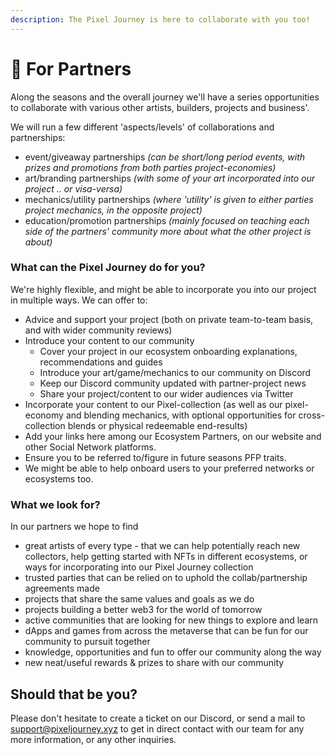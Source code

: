 ```yaml
---
description: The Pixel Journey is here to collaborate with you too!
---
```


# 🤴 For Partners

Along the seasons and the overall journey we'll have a series opportunities to collaborate with various other artists, builders, projects and business'.

We will run a few different 'aspects/levels' of collaborations and partnerships:

* event/giveaway partnerships _(can be short/long period events, with prizes and promotions from both parties project-economies)_
* art/branding partnerships _(with some of your art incorporated into our project .. or visa-versa)_
* mechanics/utility partnerships _(where 'utility' is given to either parties project mechanics, in the opposite project)_
* education/promotion partnerships _(mainly focused on teaching each side of the partners' community more about what the other project is about)_



### What can the Pixel Journey do for you?

We're highly flexible, and might be able to incorporate you into our project in multiple ways. We can offer to:

* Advice and support your project (both on private team-to-team basis, and with wider community reviews)
* Introduce your content to our community
  * Cover your project in our ecosystem onboarding explanations, recommendations and guides
  * Introduce your art/game/mechanics to our community on Discord
  * Keep our Discord community updated with partner-project news
  * Share your project/content to our wider audiences via Twitter
* Incorporate your content to our Pixel-collection (as well as our pixel-economy and blending mechanics, with optional opportunities for cross-collection blends or physical redeemable end-results)
* Add your links here among our Ecosystem Partners, on our website and other Social Network platforms.
* Ensure you to be referred to/figure in future seasons PFP traits.
* We might be able to help onboard users to your preferred networks or ecosystems too.

### What we look for?

In our partners we hope to find&#x20;

* great artists of every type - that we can help potentially reach new collectors, help getting started with NFTs in different ecosystems, or ways for incorporating into our Pixel Journey collection
* trusted parties that can be relied on to uphold the collab/partnership agreements made
* projects that share the same values and goals as we do
* projects building a better web3 for the world of tomorrow
* active communities that are looking for new things to explore and learn
* dApps and games from across the metaverse that can be fun for our community to pursuit together
* knowledge, opportunities and fun to offer our community along the way
* new neat/useful rewards & prizes to share with our community

## Should that be you?

Please don't hesitate to create a ticket on our Discord, or send a mail to support@pixeljourney.xyz to get in direct contact with our team for any more information, or any other inquiries.&#x20;
